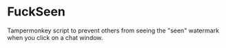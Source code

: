 # FuckSeen

Tampermonkey script to prevent others from seeing the "seen" watermark when you click on a chat window.
